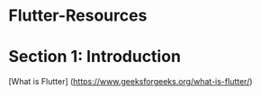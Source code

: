 # Flutter-Resources

# Section 1: Introduction

[What is Flutter] (https://www.geeksforgeeks.org/what-is-flutter/)

